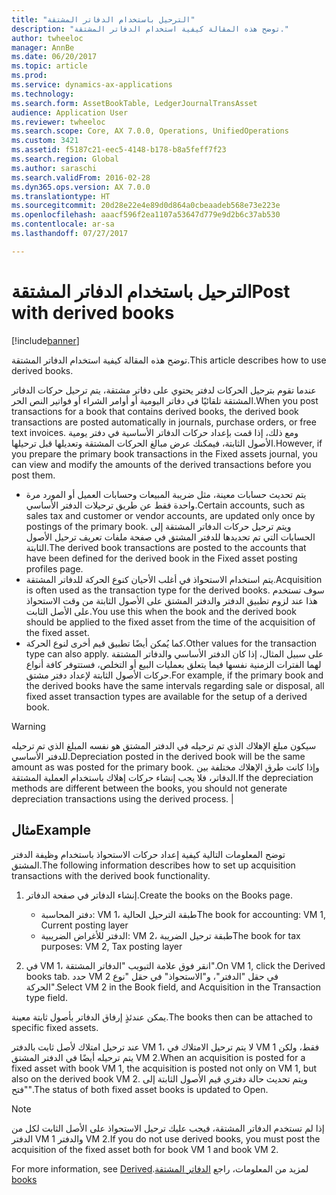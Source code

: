 ```yaml
---
title: "الترحيل باستخدام الدفاتر المشتقة"
description: "توضح هذه المقالة كيفية استخدام الدفاتر المشتقة."
author: twheeloc
manager: AnnBe
ms.date: 06/20/2017
ms.topic: article
ms.prod: 
ms.service: dynamics-ax-applications
ms.technology: 
ms.search.form: AssetBookTable, LedgerJournalTransAsset
audience: Application User
ms.reviewer: twheeloc
ms.search.scope: Core, AX 7.0.0, Operations, UnifiedOperations
ms.custom: 3421
ms.assetid: f5187c21-eec5-4148-b178-b8a5feff7f23
ms.search.region: Global
ms.author: saraschi
ms.search.validFrom: 2016-02-28
ms.dyn365.ops.version: AX 7.0.0
ms.translationtype: HT
ms.sourcegitcommit: 20d28e22e4e89d0d864a0cbeaadeb568e73e223e
ms.openlocfilehash: aaacf596f2ea1107a53647d779e9d2b6c37ab530
ms.contentlocale: ar-sa
ms.lasthandoff: 07/27/2017

---
```


# <a name="post-with-derived-books"></a><span data-ttu-id="9d863-103">الترحيل باستخدام الدفاتر المشتقة</span><span class="sxs-lookup"><span data-stu-id="9d863-103">Post with derived books</span></span>

[!include[banner](../includes/banner.md)]


<span data-ttu-id="9d863-104">توضح هذه المقالة كيفية استخدام الدفاتر المشتقة.</span><span class="sxs-lookup"><span data-stu-id="9d863-104">This article describes how to use derived books.</span></span>

<span data-ttu-id="9d863-105">عندما تقوم بترحيل الحركات لدفتر يحتوي على دفاتر مشتقة، يتم ترحيل حركات الدفاتر المشتقة تلقائيًا في دفاتر اليومية أو أوامر الشراء أو فواتير النص الحر.</span><span class="sxs-lookup"><span data-stu-id="9d863-105">When you post transactions for a book that contains derived books, the derived book transactions are posted automatically in journals, purchase orders, or free text invoices.</span></span> <span data-ttu-id="9d863-106">ومع ذلك، إذا قمت بإعداد حركات الدفاتر الأساسية في دفتر يومية الأصول الثابتة، فيمكنك عرض مبالغ الحركات المشتقة وتعديلها قبل ترحيلها.</span><span class="sxs-lookup"><span data-stu-id="9d863-106">However, if you prepare the primary book transactions in the Fixed assets journal, you can view and modify the amounts of the derived transactions before you post them.</span></span>
-   <span data-ttu-id="9d863-107">يتم تحديث حسابات معينة، مثل ضريبة المبيعات وحسابات العميل أو المورد مرة واحدة فقط عن طريق ترحيلات الدفتر الأساسي.</span><span class="sxs-lookup"><span data-stu-id="9d863-107">Certain accounts, such as sales tax and customer or vendor accounts, are updated only once by postings of the primary book.</span></span> <span data-ttu-id="9d863-108">ويتم ترحيل حركات الدفاتر المشتقة إلى الحسابات التي تم تحديدها للدفتر المشتق في صفحة ملفات تعريف ترحيل الأصول الثابتة.‬</span><span class="sxs-lookup"><span data-stu-id="9d863-108">The derived book transactions are posted to the accounts that have been defined for the derived book in the Fixed asset posting profiles page.</span></span>
-   <span data-ttu-id="9d863-109">يتم استخدام الاستحواذ في أغلب الأحيان كنوع الحركة للدفاتر المشتقة.</span><span class="sxs-lookup"><span data-stu-id="9d863-109">Acquisition is often used as the transaction type for the derived books.</span></span> <span data-ttu-id="9d863-110">سوف تستخدم هذا عند لزوم تطبيق الدفتر والدفتر المشتق على الأصول الثابتة من وقت الاستحواذ على الأصل الثابت.</span><span class="sxs-lookup"><span data-stu-id="9d863-110">You use this when the book and the derived book should be applied to the fixed asset from the time of the acquisition of the fixed asset.</span></span>
-   <span data-ttu-id="9d863-111">كما يُمكن أيضًا تطبيق قيم أخرى لنوع الحركة.</span><span class="sxs-lookup"><span data-stu-id="9d863-111">Other values for the transaction type can also apply.</span></span> <span data-ttu-id="9d863-112">على سبيل المثال، إذا كان الدفتر الأساسي والدفاتر المشتقة لهما الفترات الزمنية نفسها فيما يتعلق بعمليات البيع أو التخلص، فستتوفر كافة أنواع حركات الأصول الثابتة لإعداد دفتر مشتق.</span><span class="sxs-lookup"><span data-stu-id="9d863-112">For example, if the primary book and the derived books have the same intervals regarding sale or disposal, all fixed asset transaction types are available for the setup of a derived book.</span></span>

> [!WARNING]
> <span data-ttu-id="9d863-113">سيكون مبلغ الإهلاك الذي تم ترحيله في الدفتر المشتق هو نفسه المبلغ الذي تم ترحيله للدفتر الأساسي.</span><span class="sxs-lookup"><span data-stu-id="9d863-113">Depreciation posted in the derived book will be the same amount as was posted for the primary book.</span></span> <span data-ttu-id="9d863-114">وإذا كانت طرق الإهلاك مختلفة بين الدفاتر، فلا يجب إنشاء حركات إهلاك باستخدام العملية المشتقة.</span><span class="sxs-lookup"><span data-stu-id="9d863-114">If the depreciation methods are different between the books, you should not generate depreciation transactions using the derived process.</span></span> |

## <a name="example"></a><span data-ttu-id="9d863-115">مثال</span><span class="sxs-lookup"><span data-stu-id="9d863-115">Example</span></span> 
<span data-ttu-id="9d863-116">توضح المعلومات التالية كيفية إعداد حركات الاستحواذ باستخدام وظيفة الدفتر المشتق.</span><span class="sxs-lookup"><span data-stu-id="9d863-116">The following information describes how to set up acquisition transactions with the derived book functionality.</span></span>

1.  <span data-ttu-id="9d863-117">إنشاء الدفاتر في صفحة الدفاتر.</span><span class="sxs-lookup"><span data-stu-id="9d863-117">Create the books on the Books page.</span></span>
    -   <span data-ttu-id="9d863-118">دفتر المحاسبة: VM 1، طبقة الترحيل الحالية</span><span class="sxs-lookup"><span data-stu-id="9d863-118">The book for accounting: VM 1, Current posting layer</span></span>
    -   <span data-ttu-id="9d863-119">الدفتر للأغراض الضريبية‬: VM 2، طبقة ترحيل الضريبة</span><span class="sxs-lookup"><span data-stu-id="9d863-119">The book for tax purposes: VM 2, Tax posting layer</span></span>

2.  <span data-ttu-id="9d863-120">في VM 1، انقر فوق علامة التبويب "الدفاتر المشتقة".</span><span class="sxs-lookup"><span data-stu-id="9d863-120">On VM 1, click the Derived books tab.</span></span> <span data-ttu-id="9d863-121">حدد VM 2 في حقل "الدفتر"، و"الاستحواذ" في حقل "نوع الحركة".</span><span class="sxs-lookup"><span data-stu-id="9d863-121">Select VM 2 in the Book field, and Acquisition in the Transaction type field.</span></span>

<span data-ttu-id="9d863-122">يمكن عندئذٍ إرفاق الدفاتر بأصول ثابتة معينة.</span><span class="sxs-lookup"><span data-stu-id="9d863-122">The books then can be attached to specific fixed assets.</span></span> 

<span data-ttu-id="9d863-123">عند ترحيل امتلاك لأصل ثابت بالدفتر VM 1، لا يتم ترحيل الامتلاك في VM 1 فقط، ولكن يتم ترحيله أيضًا في الدفتر المشتق VM 2.</span><span class="sxs-lookup"><span data-stu-id="9d863-123">When an acquisition is posted for a fixed asset with book VM 1, the acquisition is posted not only on VM 1, but also on the derived book VM 2.</span></span> <span data-ttu-id="9d863-124">ويتم تحديث حالة دفتري قيم الأصول الثابتة إلى "فتح".‬</span><span class="sxs-lookup"><span data-stu-id="9d863-124">The status of both fixed asset books is updated to Open.</span></span>

> [!NOTE]                                                                                                         
> <span data-ttu-id="9d863-125">إذا لم تستخدم الدفاتر المشتقة، فيجب عليك ترحيل الاستحواذ على الأصل الثابت لكل من الدفتر VM 1 والدفتر VM 2.</span><span class="sxs-lookup"><span data-stu-id="9d863-125">If you do not use derived books, you must post the acquisition of the fixed asset both for book VM 1 and book VM 2.</span></span>

<span data-ttu-id="9d863-126">لمزيد من المعلومات، راجع [‏‫الدفاتر المشتقة](derived-books.md).</span><span class="sxs-lookup"><span data-stu-id="9d863-126">For more information, see [Derived books](derived-books.md)</span></span>




